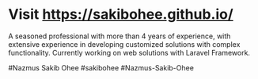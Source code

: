 # Visit https://sakibohee.github.io/
A seasoned professional with more than 4 years of experience, with extensive experience in developing customized solutions with complex functionality. Currently working on web solutions with Laravel Framework. 

#Nazmus Sakib Ohee
#sakibohee
#Nazmus-Sakib-Ohee
